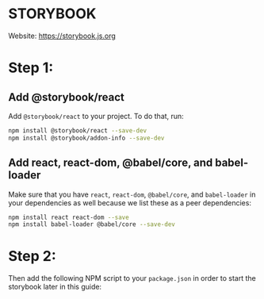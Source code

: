 # STORYBOOK
Website: https://storybook.js.org

# Step 1:
## Add @storybook/react
Add ``` @storybook/react ``` to your project. To do that, run:
```bash
npm install @storybook/react --save-dev
npm install @storybook/addon-info --save-dev
```
## Add react, react-dom, @babel/core, and babel-loader
Make sure that you have ```react```, ```react-dom```, ```@babel/core```, and ```babel-loader``` in your dependencies as well because we list these as a peer dependencies:
```bash
npm install react react-dom --save
npm install babel-loader @babel/core --save-dev
```
# Step 2:
Then add the following NPM script to your `package.json` in order to start the storybook later in this guide:
